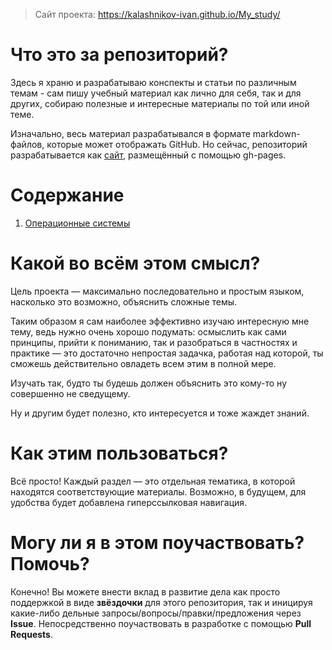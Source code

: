 > Сайт проекта: https://kalashnikov-ivan.github.io/My_study/

# Что это за репозиторий?
Здесь я храню и разрабатываю конспекты и статьи по различным темам - сам пишу учебный материал как лично для себя, так и для других, собираю полезные и интересные материалы по той или иной теме.

Изначально, весь материал разрабатывался в формате markdown-файлов, которые может отображать GitHub. Но сейчас, репозиторий разрабатывается как [сайт](https://kalashnikov-ivan.github.io/My_study/), размещённый с помощью gh-pages.

# Содержание
<ol>
    <li><a href="https://github.com/Kalashnikov-Ivan/My_study/blob/master/Topics/Operating_Systems/What_is_OS_and_how_its_work.md">Операционные системы</a></li>
</ol>

# Какой во всём этом смысл?
Цель проекта — максимально последовательно и простым языком, насколько это возможно, объяснить сложные темы. 

Таким образом я сам наиболее эффективно изучаю интересную мне тему, ведь нужно очень хорошо подумать: осмыслить как сами принципы, прийти к пониманию, так и разобраться в частностях и практике — это достаточно непростая задачка, работая над которой, ты сможешь действительно овладеть всем этим в полной мере.

Изучать так, будто ты будешь должен объяснить это кому-то ну совершенно не сведущему.

Ну и другим будет полезно, кто интересуется и тоже жаждет знаний.

# Как этим пользоваться?
Всё просто! Каждый раздел — это отдельная тематика, в которой находятся соответствующие материалы. Возможно, в будущем, для удобства будет добавлена гиперссылковая навигация.

# Могу ли я в этом поучаствовать? Помочь?
Конечно! Вы можете внести вклад в развитие дела как просто поддержкой в виде **звёздочки** для этого репозитория, так и иницируя какие-либо дельные запросы/вопросы/правки/предложения через **Issue**. Непосредственно поучаствовать в разработке с помощью **Pull Requests**.
